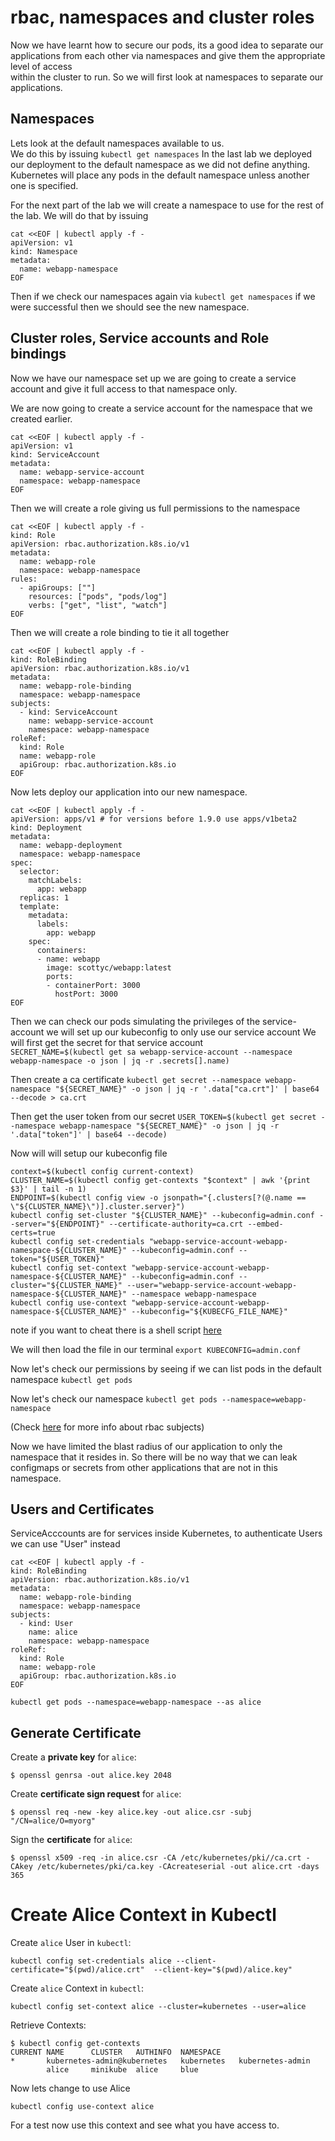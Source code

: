 # rbac, namespaces and cluster roles

Now we have learnt how to secure our pods, its a good idea to separate our applications from each other via namespaces and give them the appropriate level of access   
within the cluster to run. So we will first look at namespaces to separate our applications.

## Namespaces

Lets look at the default namespaces available to us.  
We do this by issuing `kubectl get namespaces`
In the last lab we deployed our deployment to the default namespace as we did not define anything.
Kubernetes will place any pods in the default namespace unless another one is specified.

For the next part of the lab we will create a namespace to use for the rest of the lab. We will do that by issuing  
```
cat <<EOF | kubectl apply -f -
apiVersion: v1
kind: Namespace
metadata:
  name: webapp-namespace
EOF
```

Then if we check our namespaces again via `kubectl get namespaces` if we were successful then we should see the new namespace.

## Cluster roles, Service accounts and Role bindings

Now we have our namespace set up we are going to create a service account and give it full access to that namespace only.

We are now going to create a service account for the namespace that we created earlier.

```
cat <<EOF | kubectl apply -f -
apiVersion: v1
kind: ServiceAccount
metadata:
  name: webapp-service-account
  namespace: webapp-namespace
EOF
```
Then we will create a role giving us full permissions to the namespace

```
cat <<EOF | kubectl apply -f -
kind: Role
apiVersion: rbac.authorization.k8s.io/v1
metadata:
  name: webapp-role
  namespace: webapp-namespace
rules:
  - apiGroups: [""]
    resources: ["pods", "pods/log"]
    verbs: ["get", "list", "watch"]
EOF
```
Then we will create a role binding to tie it all together

```
cat <<EOF | kubectl apply -f -
kind: RoleBinding
apiVersion: rbac.authorization.k8s.io/v1
metadata:
  name: webapp-role-binding
  namespace: webapp-namespace
subjects:
  - kind: ServiceAccount
    name: webapp-service-account
    namespace: webapp-namespace
roleRef:
  kind: Role
  name: webapp-role
  apiGroup: rbac.authorization.k8s.io
EOF
```

Now lets deploy our application into our new namespace.

```
cat <<EOF | kubectl apply -f -
apiVersion: apps/v1 # for versions before 1.9.0 use apps/v1beta2
kind: Deployment
metadata:
  name: webapp-deployment
  namespace: webapp-namespace
spec:
  selector:
    matchLabels:
      app: webapp
  replicas: 1
  template:
    metadata:
      labels:
        app: webapp
    spec:
      containers:
      - name: webapp
        image: scottyc/webapp:latest
        ports:
        - containerPort: 3000
          hostPort: 3000
EOF
```

Then we can check our pods simulating the privileges of the service-account we will set up our kubeconfig to only use our service account
We will first get the secret for that service account  
`SECRET_NAME=$(kubectl get sa webapp-service-account --namespace webapp-namespace -o json | jq -r .secrets[].name)`  

Then create a ca certificate 
`kubectl get secret --namespace webapp-namespace "${SECRET_NAME}" -o json | jq -r '.data["ca.crt"]' | base64 --decode > ca.crt`

Then get the user token from our secret
`USER_TOKEN=$(kubectl get secret --namespace webapp-namespace "${SECRET_NAME}" -o json | jq -r '.data["token"]' | base64 --decode)`

Now will will setup our kubeconfig file
```
context=$(kubectl config current-context)
CLUSTER_NAME=$(kubectl config get-contexts "$context" | awk '{print $3}' | tail -n 1)
ENDPOINT=$(kubectl config view -o jsonpath="{.clusters[?(@.name == \"${CLUSTER_NAME}\")].cluster.server}")
kubectl config set-cluster "${CLUSTER_NAME}" --kubeconfig=admin.conf --server="${ENDPOINT}" --certificate-authority=ca.crt --embed-certs=true
kubectl config set-credentials "webapp-service-account-webapp-namespace-${CLUSTER_NAME}" --kubeconfig=admin.conf --token="${USER_TOKEN}"
kubectl config set-context "webapp-service-account-webapp-namespace-${CLUSTER_NAME}" --kubeconfig=admin.conf --cluster="${CLUSTER_NAME}" --user="webapp-service-account-webapp-namespace-${CLUSTER_NAME}" --namespace webapp-namespace
kubectl config use-context "webapp-service-account-webapp-namespace-${CLUSTER_NAME}" --kubeconfig="${KUBECFG_FILE_NAME}"
```
note if you want to cheat there is a shell script [here](scripts/kubectl.sh)

We will then load the file in our terminal
`export KUBECONFIG=admin.conf`

Now let's check our permissions by seeing if we can list pods in the default namespace
`kubectl get pods`

Now let's check our namespace
`kubectl get pods --namespace=webapp-namespace`

(Check [here](https://kubernetes.io/docs/reference/access-authn-authz/rbac/#referring-to-subjects) for more info about rbac subjects)

Now we have limited the blast radius of our application to only the namespace that it resides in. 
So there will be no way that we can leak configmaps or secrets from other applications that are not in this namespace.

## Users and Certificates

ServiceAcccounts are for services inside Kubernetes, to authenticate Users we can use "User" instead

```
cat <<EOF | kubectl apply -f -
kind: RoleBinding
apiVersion: rbac.authorization.k8s.io/v1
metadata:
  name: webapp-role-binding
  namespace: webapp-namespace
subjects:
  - kind: User
    name: alice
    namespace: webapp-namespace
roleRef:
  kind: Role
  name: webapp-role
  apiGroup: rbac.authorization.k8s.io
EOF
```


`kubectl get pods --namespace=webapp-namespace --as alice`

## Generate Certificate

Create a **private key** for `alice`:

```
$ openssl genrsa -out alice.key 2048
```

Create **certificate sign request** for `alice`:

```
$ openssl req -new -key alice.key -out alice.csr -subj "/CN=alice/O=myorg"
```

Sign the **certificate** for `alice`:

```
$ openssl x509 -req -in alice.csr -CA /etc/kubernetes/pki//ca.crt -CAkey /etc/kubernetes/pki/ca.key -CAcreateserial -out alice.crt -days 365
```

# Create Alice Context in Kubectl

Create `alice` User in `kubectl`:

```
kubectl config set-credentials alice --client-certificate="$(pwd)/alice.crt"  --client-key="$(pwd)/alice.key"
```

Create `alice` Context in `kubectl`:

```
kubectl config set-context alice --cluster=kubernetes --user=alice
```

Retrieve Contexts:

```
$ kubectl config get-contexts
CURRENT NAME      CLUSTER   AUTHINFO  NAMESPACE
*       kubernetes-admin@kubernetes   kubernetes   kubernetes-admin
        alice     minikube  alice     blue
```
Now lets change to use Alice 
```
kubectl config use-context alice
```

For a test now use this context and see what you have access to.
